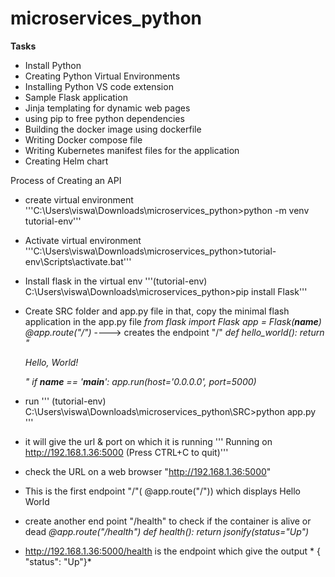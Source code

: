 # microservices_python
**Tasks**
- Install Python
- Creating Python Virtual Environments
- Installing Python VS code extension
- Sample Flask application
- Jinja templating for dynamic web pages
- using pip to free python dependencies
- Building the docker image using dockerfile
- Writing Docker compose file
- Writing Kubernetes manifest files for the application
- Creating Helm chart

Process of Creating an API
- create virtual environment '''C:\Users\viswa\Downloads\microservices_python>python -m venv tutorial-env'''
- Activate virtual environment  '''C:\Users\viswa\Downloads\microservices_python>tutorial-env\Scripts\activate.bat'''     
- Install flask in the virtual env '''(tutorial-env) C:\Users\viswa\Downloads\microservices_python>pip install Flask'''
- Create SRC folder and app.py file in that, copy the minimal flash application in the app.py file
    *from flask import Flask*
    *app = Flask(__name__)*
    *@app.route("/")* ----> creates the endpoint "/"
    *def hello_world():*
        *return "<p>Hello, World!</p>"*
    *if __name__ == '__main__':*
        *app.run(host='0.0.0.0', port=5000)*
- run ''' (tutorial-env) C:\Users\viswa\Downloads\microservices_python\SRC>python app.py '''
- it will give the url & port on which it is running 
 ''' Running on http://192.168.1.36:5000 (Press CTRL+C to quit)'''
- check the URL on a web browser "http://192.168.1.36:5000"
- This is the first endpoint "/"( @app.route("/")) which displays Hello World

- create another end point "/health" to check if the container is alive or dead
    *@app.route("/health")*
        *def health():*
            *return jsonify(status="Up")*

- http://192.168.1.36:5000/health is the endpoint which give the output * { "status": "Up"}*

